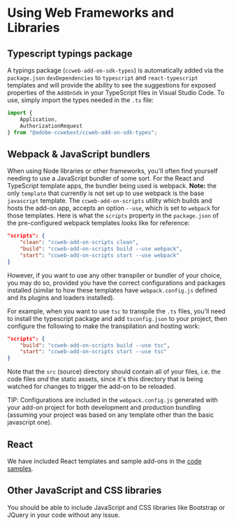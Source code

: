 # Using Web Frameworks and Libraries

## Typescript typings package
A typings package (`ccweb-add-on-sdk-types`) is automatically added via the `package.json` `devDependencies` to `typescript` and `react-typescript` templates and will provide the ability to see the suggestions for exposed properties of the `AddOnSdk` in your TypeScript files in Visual Studio Code. To use, simply import the types needed in the `.ts` file:

```ts
import {
    Application,
    AuthorizationRequest
} from "@adobe-ccwebext/ccweb-add-on-sdk-types";
```

<!-- ![Intellisense](./img/intellisense.mov) -->

## Webpack & JavaScript bundlers

When using Node libraries or other frameworks, you'll often find yourself needing to use a JavaScript bundler of some sort. For the React and TypeScript template apps, the bundler being used is webpack. **Note:** the only `template` that currently is not set up to use webpack is the base `javascript` template. The `ccweb-add-on-scripts` utility which builds and hosts the add-on app, accepts an option `--use`, which is set to `webpack` for those templates. Here is what the `scripts` property in the `package.json` of the pre-configured webpack templates looks like for reference:

```json
"scripts": {
    "clean": "ccweb-add-on-scripts clean",
    "build": "ccweb-add-on-scripts build --use webpack",
    "start": "ccweb-add-on-scripts start --use webpack"
}
```


However, if you want to use any other transpiler or bundler of your choice, you may do so, provided you have the correct configurations and packages installed (similar to how these templates have `webpack.config.js` defined and its plugins and loaders installed).

For example, when you want to use `tsc` to transpile the `.ts` files, you'll need to install the typescript package and add `tsconfig.json` to your project, then configure the following to make the transpilation and hosting work:

```json
"scripts": {
    "build": "ccweb-add-on-scripts build --use tsc",
    "start": "ccweb-add-on-scripts start --use tsc"
}
```

<InlineAlert slots="text" variant="info"/>

Note that the `src` (source) directory should contain all of your files, i.e. the code files _and_ the static assets, since it's this directory that is being watched for changes to trigger the add-on to be reloaded.

TIP:
Configurations are included in the `webpack.config.js` generated with your add-on project for both development and production bundling (assuming your project was based on any template other than the basic javascript one).

## React

We have included React templates and sample add-ons in the [code samples](../../samples.md).

## Other JavaScript and CSS libraries

You should be able to include JavaScript and CSS libraries like Bootstrap or JQuery in your code without any issue.
